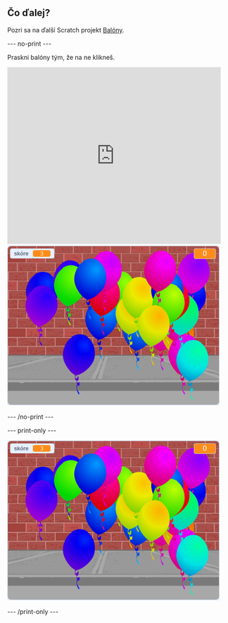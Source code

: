## Čo ďalej?

Pozri sa na ďalší Scratch projekt [Balóny](https://projects.raspberrypi.org/en/projects/balloons).

\--- no-print \---

Praskni balóny tým, že na ne klikneš.

<div class="scratch-preview">
  <iframe allowtransparency="true" width="485" height="402" src="https://scratch.mit.edu/projects/embed/299206746/?autostart=false" frameborder="0" scrolling="no"></iframe>
  <img src="images/balloons-final.png">
</div>

\--- /no-print \---

\--- print-only \---

![hotový projekt](images/balloons-final.png)

\--- /print-only \---